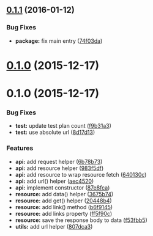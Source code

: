 <a name="0.1.1"></a>
## [0.1.1](https://github.com/stephanebachelier/halapi/compare/0.1.1...v0.1.1) (2016-01-12)


### Bug Fixes

* **package:** fix main entry ([74f03da](https://github.com/stephanebachelier/halapi/commit/74f03da))



<a name="0.1.0"></a>
# [0.1.0](https://github.com/stephanebachelier/halapi/compare/0.1.0...v0.1.0) (2015-12-17)




<a name="0.1.0"></a>
# 0.1.0 (2015-12-17)


### Bug Fixes

* **test:** update test plan count ([f9b31a3](https://github.com/stephanebachelier/halapi/commit/f9b31a3))
* **test:** use absolute url ([8d17d13](https://github.com/stephanebachelier/halapi/commit/8d17d13))

### Features

* **api:** add request helper ([6b78b73](https://github.com/stephanebachelier/halapi/commit/6b78b73))
* **api:** add resource helper ([983f5df](https://github.com/stephanebachelier/halapi/commit/983f5df))
* **api:** add resource to wrap resource fetch ([640130c](https://github.com/stephanebachelier/halapi/commit/640130c))
* **api:** add url() helper ([aec4520](https://github.com/stephanebachelier/halapi/commit/aec4520))
* **api:** implement constructor ([87e8fca](https://github.com/stephanebachelier/halapi/commit/87e8fca))
* **resource:** add data() helper ([3675b74](https://github.com/stephanebachelier/halapi/commit/3675b74))
* **resource:** add get() helper ([20448b4](https://github.com/stephanebachelier/halapi/commit/20448b4))
* **resource:** add link() method ([b6f9145](https://github.com/stephanebachelier/halapi/commit/b6f9145))
* **resource:** add links property ([ff5f90c](https://github.com/stephanebachelier/halapi/commit/ff5f90c))
* **resource:** save the response body to data ([f53fbb5](https://github.com/stephanebachelier/halapi/commit/f53fbb5))
* **utils:** add url helper ([807dca3](https://github.com/stephanebachelier/halapi/commit/807dca3))



